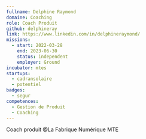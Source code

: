 ```yaml
---
fullname: Delphine Raymond
domaine: Coaching
role: Coach Produit
github: delphineray
link: https://www.linkedin.com/in/delphineraymond/
missions:
  - start: 2022-03-28
    end: 2023-06-30
    status: independent
    employer: Ground
incubator: mtes
startups:
  - cadransolaire
  - potentiel
badges:
  - segur
competences:
  - Gestion de Produit
  - Coaching
---
```

Coach produit @La Fabrique Numérique MTE